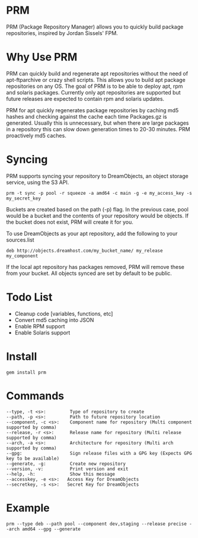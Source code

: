 PRM
===

PRM (Package Repository Manager) allows you to quickly build package repositories, inspired by Jordan Sissels' FPM.

Why Use PRM
===

PRM can quickly build and regenerate apt repositories without the need of apt-ftparchive or crazy shell scripts. This allows you to build
apt package repositories on any OS. The goal of PRM is to be able to deploy apt, rpm and solaris packages. Currently only apt repositories are supported
but future releases are expected to contain rpm and solaris updates.

PRM for apt quickly regenerates package repositories by caching md5 hashes and checking against the cache each time Packages.gz is generated. Usually
this is unnecessary, but when there are large packages in a repository this can slow down generation times to 20-30 minutes. PRM proactively md5 caches.

Syncing
===

PRM supports syncing your repository to DreamObjects, an object storage service, using the S3 API.

```
prm -t sync -p pool -r squeeze -a amd64 -c main -g -e my_access_key -s my_secret_key
```

Buckets are created based on the path (-p) flag. In the previous case, pool would be a bucket and the contents of your repository would be objects. If the 
bucket does not exist, PRM will create it for you.

To use DreamObjects as your apt repository, add the following to your sources.list

```
deb http://objects.dreamhost.com/my_bucket_name/ my_release my_component
```

If the local apt repository has packages removed, PRM will remove these from your bucket. All objects synced are set by default to be public.

Todo List
===

* Cleanup code [variables, functions, etc]
* Convert md5 caching into JSON
* Enable RPM support
* Enable Solaris support

Install
===
```
gem install prm
```

Commands
===
```
--type, -t <s>:   		Type of repository to create
--path, -p <s>:   		Path to future repository location
--component, -c <s>:   	Component name for repository (Multi component supported by comma)
--release, -r <s>:   	Release name for repository (Multi release supported by comma)
--arch, -a <s>:   		Architecture for repository (Multi arch supported by comma)
--gpg:   				Sign release files with a GPG key (Expects GPG key to be available)
--generate, -g:   		Create new repository
--version, -v:   		Print version and exit
--help, -h:   			Show this message
--accesskey, -e <s>:   Access Key for DreamObjects
--secretkey, -s <s>:   Secret Key for DreamObjects
```

Example
===
```
prm --type deb --path pool --component dev,staging --release precise --arch amd64 --gpg --generate
```
